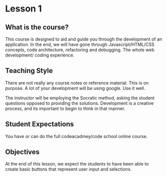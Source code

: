 # Lesson 1

## What is the course?
This course is designed to aid and guide you through the development of an application. In the end, we will have gone through Javascript/HTML/CSS concepts, code architecture, refactoring and debugging. The whole web development/ coding experience.

## Teaching Style
There are not really any course notes or reference material. This is on purpose. A lot of your development will be using google. Use it well.

The instructor will be employing the Socratic method, asking the student questions opposed to providing the solutions. Development is a creative process, and its important to begin to think in that manner.

## Student Expectations
You have or can do the full codeacadmey/code school online course.

## Objectives
At the end of this lesson, we expect the students to have been able to create basic buttons that represent user input and selections.

